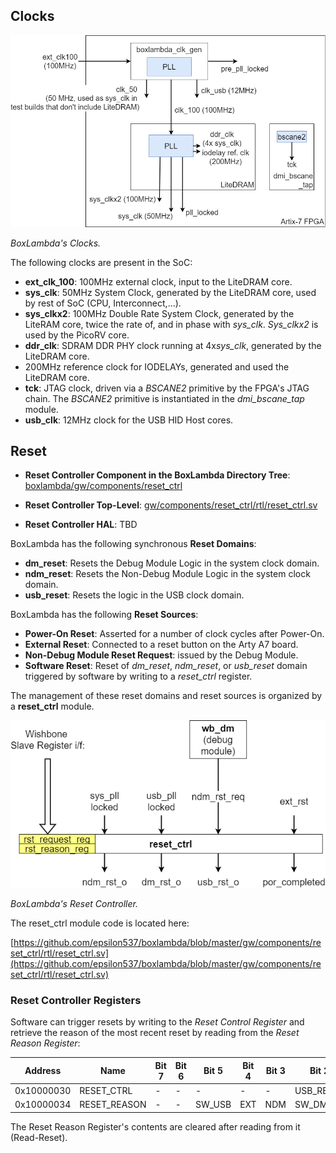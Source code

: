 ## Clocks

![BoxLambda Clocks](assets/clocks.png)

*BoxLambda's Clocks.*

The following clocks are present in the SoC:

- **ext_clk_100**: 100MHz external clock, input to the LiteDRAM core.
- **sys_clk**: 50MHz System Clock, generated by the LiteDRAM core, used by rest of SoC (CPU, Interconnect,...).
- **sys_clkx2**: 100MHz Double Rate System Clock, generated by the LiteRAM core, twice the rate of, and in phase with *sys_clk*. *Sys_clkx2* is used by the PicoRV core.
- **ddr_clk**: SDRAM DDR PHY clock running at 4x*sys_clk*, generated by the LiteDRAM core.
- 200MHz reference clock for IODELAYs, generated and used the LiteDRAM core.
- **tck**: JTAG clock, driven via a *BSCANE2* primitive by the FPGA's JTAG chain. The *BSCANE2* primitive is instantiated in the *dmi_bscane_tap* module.
- **usb_clk**: 12MHz clock for the USB HID Host cores.
  
## Reset

- **Reset Controller Component in the BoxLambda Directory Tree**: 
    [boxlambda/gw/components/reset_ctrl](https://github.com/epsilon537/boxlambda/tree/master/gw/components/reset_ctrl)

- **Reset Controller Top-Level**:
    [gw/components/reset_ctrl/rtl/reset_ctrl.sv](https://github.com/epsilon537/boxlambda/blob/master/gw/components/reset_ctrl/rtl/reset_ctrl.sv)

- **Reset Controller HAL**: TBD

BoxLambda has the following synchronous **Reset Domains**:

- **dm_reset**: Resets the Debug Module Logic in the system clock domain.
- **ndm_reset**: Resets the Non-Debug Module Logic in the system clock domain.
- **usb_reset**: Resets the logic in the USB clock domain.

BoxLambda has the following **Reset Sources**:

- **Power-On Reset**: Asserted for a number of clock cycles after Power-On.
- **External Reset**: Connected to a reset button on the Arty A7 board.
- **Non-Debug Module Reset Request**: issued by the Debug Module.
- **Software Reset**: Reset of *dm_reset*, *ndm_reset*, or *usb_reset* domain triggered by software by writing to a *reset_ctrl* register.

The management of these reset domains and reset sources is organized by a **reset_ctrl** module.

![Reset Controller](assets/reset_ctrl.png)

*BoxLambda's Reset Controller.*

The reset_ctrl module code is located here:

[https://github.com/epsilon537/boxlambda/blob/master/gw/components/reset_ctrl/rtl/reset_ctrl.sv](https://github.com/epsilon537/boxlambda/blob/master/gw/components/reset_ctrl/rtl/reset_ctrl.sv)

### Reset Controller Registers

Software can trigger resets by writing to the *Reset Control Register* and retrieve the reason of the most recent reset by reading from the *Reset Reason Register*:

| Address | Name | Bit 7 | Bit 6 | Bit 5 | Bit 4 | Bit 3 | Bit 2 | Bit 1 | Bit 0 |
|---------|------|-------|-------|-------|-------|-------|-------|-------|-------|
| 0x10000030 | RESET_CTRL  | - | - | - | - | - | USB_RESET | DM_RESET | NDM_RESET |
| 0x10000034 | RESET_REASON  | - | - | SW_USB | EXT | NDM | SW_DM | SW_NDM | POR |

The Reset Reason Register's contents are cleared after reading from it (Read-Reset).

